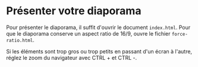 # Présenter votre diaporama

Pour présenter le diaporama, il suffit d'ouvrir le document `index.html`. Pour que le diaporama conserve un aspect ratio de 16/9, ouvre le fichier `force-ratio.html`.

Si les éléments sont trop gros ou trop petits en passant d'un écran à l'autre, réglez le zoom du navigateur avec CTRL + et CTRL -.




